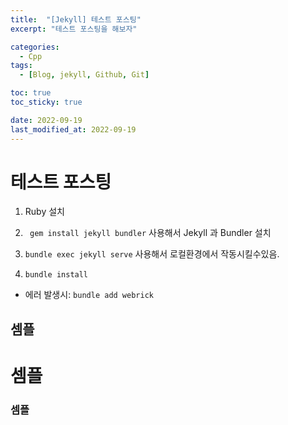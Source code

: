 ```yaml
---
title:  "[Jekyll] 테스트 포스팅"
excerpt: "테스트 포스팅을 해보자"

categories:
  - Cpp
tags:
  - [Blog, jekyll, Github, Git]

toc: true
toc_sticky: true

date: 2022-09-19
last_modified_at: 2022-09-19
---
```


# 테스트 포스팅

1. Ruby 설치


2. ` gem install jekyll bundler` 사용해서 Jekyll 과 Bundler 설치 


3. `bundle exec jekyll serve` 사용해서 로컬환경에서 작동시킬수있음. 

4. `bundle install`

- 에러 발생시: `bundle add webrick`

## 셈플
# 셈플
### 셈플
